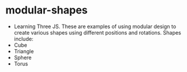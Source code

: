 # modular-shapes
- Learning Three JS. 
These are examples of using modular design to create various shapes using different positions and rotations. 
Shapes include:
- Cube
- Triangle
- Sphere
- Torus
